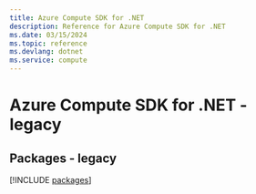 ```yaml
---
title: Azure Compute SDK for .NET
description: Reference for Azure Compute SDK for .NET
ms.date: 03/15/2024
ms.topic: reference
ms.devlang: dotnet
ms.service: compute
---
```

# Azure Compute SDK for .NET - legacy
## Packages - legacy
[!INCLUDE [packages](compute-index.md)]